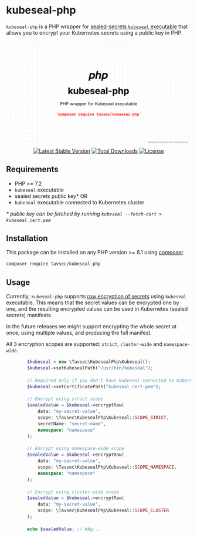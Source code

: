 # kubeseal-php
`kubeseal-php` is a PHP wrapper for [sealed-secrets `kubeseal` executable](https://github.com/bitnami-labs/sealed-secrets)
that allows you to encrypt your Kubernetes secrets using a public key in PHP.

<p align="center"><img src="media/banner.png" alt="kubeseal-php">
<a href="https://poser.pugx.org/tavsec/kubeseal-php/v/stable"><img src="https://poser.pugx.org/tavsec/kubeseal-php/v/stable" alt="Latest Stable Version"/></a>
<a href="https://packagist.org/packages/tavsec/kubeseal-php"><img src="https://poser.pugx.org/tavsec/kubeseal-php/d/total.svg" alt="Total Downloads"></a>
<a href="https://packagist.org/packages/tavsec/kubeseal-php"><img src="https://poser.pugx.org/tavsec/kubeseal-php/license.svg" alt="License"></a>
</p>

## Requirements

- PHP >= 7.2
- ``kubeseal`` executable
- sealed secrets public key* OR  
- `kubeseal` executable connected to Kubernetes cluster


<i>&ast; public key can be fetched by running `kubeseal --fetch-cert > kubeseal_cert.pem`</i>

## Installation

This package can be installed on any PHP version >= 8.1 using [composer](https://getcomposer.org/).

```bash
composer require tavsec/kubeseal-php
```

## Usage

Currently, `kubeseal-php` supports [raw encryption of secrets](https://github.com/bitnami-labs/sealed-secrets?tab=readme-ov-file#raw-mode-experimental) using `kubeseal` executable. This means that the secret values can be encrypted
one by one, and the resulting encrypted values can be used in Kubernetes (sealed secrets) manifests.

In the future releases we might support encrypting the whole secret at once, using multiple values, and producing the 
full manifest.

All 3 encryption scopes are supported: `strict`, `cluster-wide` and `namespace-wide`.

```php
        $kubeseal = new \Tavsec\KubesealPhp\Kubeseal();
        $kubeseal->setKubesealPath("/usr/bin/kubeseal");
        
        // Required only if you don't have kubeseal connected to Kubernetes cluster
        $kubeseal->setCertificatePath("kubeseal_cert.pem");
              
        // Encrypt using strict scope
        $sealedValue = $kubeseal->encryptRaw(
            data: "my-secret-value", 
            scope: \Tavsec\KubesealPhp\Kubeseal::SCOPE_STRICT, 
            secretName: "secret-name", 
            namespace: "namespace"
        );

        // Encrypt using namespace-wide scope
        $sealedValue = $kubeseal->encryptRaw(
            data: "my-secret-value", 
            scope: \Tavsec\KubesealPhp\Kubeseal::SCOPE_NAMESPACE, 
            namespace: "namespace"
        );
        
        // Encrypt using cluster-wide scope
        $sealedValue = $kubeseal->encryptRaw(
            data: "my-secret-value", 
            scope: \Tavsec\KubesealPhp\Kubeseal::SCOPE_CLUSTER
        );
        
        echo $sealedValue; // #Ag...
        
```
